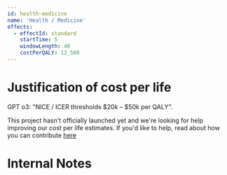 ```yaml
---
id: health-medicine
name: 'Health / Medicine'
effects:
  - effectId: standard
    startTime: 5
    windowLength: 40
    costPerQALY: 12_500
---
```


# Justification of cost per life

GPT o3: "NICE / ICER thresholds $20k – $50k per QALY".

This project hasn't officially launched yet and we're looking for help improving our cost per life estimates.
If you'd like to help, read about how you can contribute [here](https://github.com/impactlist/impactlist/blob/master/CONTRIBUTING.md)

# Internal Notes
